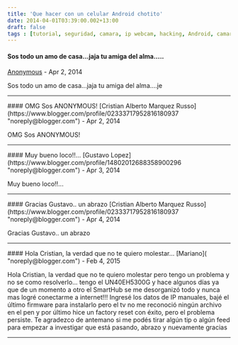 ```yaml
---
title: 'Que hacer con un celular Android chotito'
date: 2014-04-01T03:39:00.002+13:00
draft: false
tags : [tutorial, seguridad, camara, ip webcam, hacking, Android, camara ip, proyectos]
---
```


#### Sos todo un amo de casa...jaja tu amiga del alma.....
[Anonymous]( "noreply@blogger.com") - <time datetime="2014-04-01T04:12:05.381+13:00">Apr 2, 2014</time>

Sos todo un amo de casa...jaja tu amiga del alma....je
<hr />
#### OMG Sos ANONYMOUS!
[Cristian Alberto Marquez Russo](https://www.blogger.com/profile/02333717952816180937 "noreply@blogger.com") - <time datetime="2014-04-01T05:31:56.762+13:00">Apr 2, 2014</time>

OMG Sos ANONYMOUS!
<hr />
#### Muy bueno loco!!...
[Gustavo Lopez](https://www.blogger.com/profile/14802012688358900296 "noreply@blogger.com") - <time datetime="2014-04-02T16:53:50.408+13:00">Apr 3, 2014</time>

Muy bueno loco!!...
<hr />
#### Gracias Gustavo.. un abrazo
[Cristian Alberto Marquez Russo](https://www.blogger.com/profile/02333717952816180937 "noreply@blogger.com") - <time datetime="2014-04-24T10:27:20.420+12:00">Apr 4, 2014</time>

Gracias Gustavo.. un abrazo
<hr />
#### Hola Cristian, la verdad que no te quiero molestar...
[Mariano]( "noreply@blogger.com") - <time datetime="2015-02-26T06:00:31.357+13:00">Feb 4, 2015</time>

Hola Cristian, la verdad que no te quiero molestar pero tengo un problema y no se como resolverlo... tengo el UN40EH5300G y hace algunos días ya que de un momento a otro el SmartHub se me desorganizó todo y nunca mas logré conectarme a internet!!! Ingresé los datos de IP manuales, bajé el último firmware para instalarlo pero el tv no me reconoció ningún archivo en el pen y por último hice un factory reset con éxito, pero el problema persiste. Te agradezco de antemano si me podés tirar algún tip o algún feed para empezar a investigar que está pasando, abrazo y nuevamente gracias
<hr />
